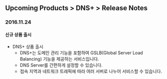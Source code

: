 ## Upcoming Products > DNS+ > Release Notes

### 2016.11.24
#### 신규 상품 출시
* DNS+ 상품 출시
   * DNS+는 도메인 관리 기능을 포함하여 GSLB(Global Server Load Balancing) 기능을 제공하는 서비스입니다.
   * DNS Server를 간편하게 설정할 수 있습니다.
   * 접속 지역과 네트워크 트레픽에 따라 여러 서버로 나누어 서비스할 수 있습니다.
